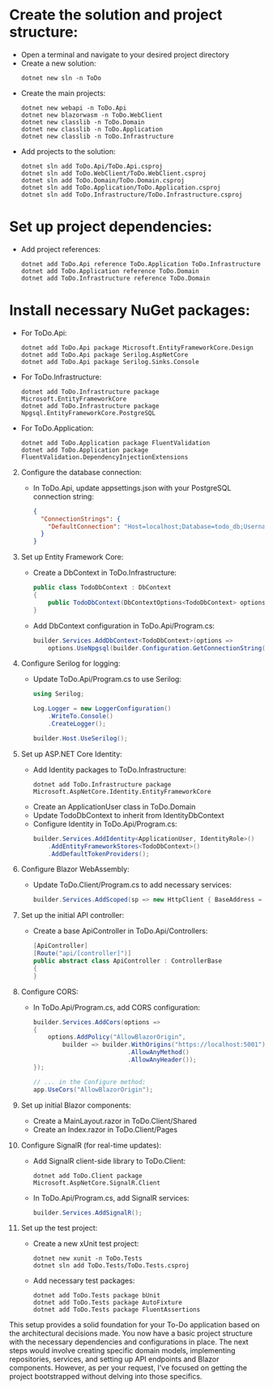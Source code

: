 # Create the solution and project structure:
   - Open a terminal and navigate to your desired project directory
   - Create a new solution:
     ```
     dotnet new sln -n ToDo
     ```
   - Create the main projects:
     ```
     dotnet new webapi -n ToDo.Api
     dotnet new blazorwasm -n ToDo.WebClient
     dotnet new classlib -n ToDo.Domain
     dotnet new classlib -n ToDo.Application
     dotnet new classlib -n ToDo.Infrastructure
     ```
   - Add projects to the solution:
     ```
     dotnet sln add ToDo.Api/ToDo.Api.csproj
     dotnet sln add ToDo.WebClient/ToDo.WebClient.csproj
     dotnet sln add ToDo.Domain/ToDo.Domain.csproj
     dotnet sln add ToDo.Application/ToDo.Application.csproj
     dotnet sln add ToDo.Infrastructure/ToDo.Infrastructure.csproj
     ```

# Set up project dependencies:
  - Add project references:
    ```
    dotnet add ToDo.Api reference ToDo.Application ToDo.Infrastructure
    dotnet add ToDo.Application reference ToDo.Domain
    dotnet add ToDo.Infrastructure reference ToDo.Domain
    ```

# Install necessary NuGet packages:
   - For ToDo.Api:
     ```
     dotnet add ToDo.Api package Microsoft.EntityFrameworkCore.Design
     dotnet add ToDo.Api package Serilog.AspNetCore
     dotnet add ToDo.Api package Serilog.Sinks.Console
     ```
   - For ToDo.Infrastructure:
     ```
     dotnet add ToDo.Infrastructure package Microsoft.EntityFrameworkCore
     dotnet add ToDo.Infrastructure package Npgsql.EntityFrameworkCore.PostgreSQL
     ```
   - For ToDo.Application:
     ```
     dotnet add ToDo.Application package FluentValidation
     dotnet add ToDo.Application package FluentValidation.DependencyInjectionExtensions
     ```

2. Configure the database connection:
   - In ToDo.Api, update appsettings.json with your PostgreSQL connection string:
     ```json
     {
       "ConnectionStrings": {
         "DefaultConnection": "Host=localhost;Database=todo_db;Username=your_username;Password=your_password"
       }
     }
     ```

3. Set up Entity Framework Core:
   - Create a DbContext in ToDo.Infrastructure:
     ```csharp
     public class TodoDbContext : DbContext
     {
         public TodoDbContext(DbContextOptions<TodoDbContext> options) : base(options) { }
     }
     ```
   - Add DbContext configuration in ToDo.Api/Program.cs:
     ```csharp
     builder.Services.AddDbContext<TodoDbContext>(options =>
         options.UseNpgsql(builder.Configuration.GetConnectionString("DefaultConnection")));
     ```

4. Configure Serilog for logging:
   - Update ToDo.Api/Program.cs to use Serilog:
     ```csharp
     using Serilog;

     Log.Logger = new LoggerConfiguration()
         .WriteTo.Console()
         .CreateLogger();

     builder.Host.UseSerilog();
     ```

5. Set up ASP.NET Core Identity:
   - Add Identity packages to ToDo.Infrastructure:
     ```
     dotnet add ToDo.Infrastructure package Microsoft.AspNetCore.Identity.EntityFrameworkCore
     ```
   - Create an ApplicationUser class in ToDo.Domain
   - Update TodoDbContext to inherit from IdentityDbContext<ApplicationUser>
   - Configure Identity in ToDo.Api/Program.cs:
     ```csharp
     builder.Services.AddIdentity<ApplicationUser, IdentityRole>()
         .AddEntityFrameworkStores<TodoDbContext>()
         .AddDefaultTokenProviders();
     ```

6. Configure Blazor WebAssembly:
   - Update ToDo.Client/Program.cs to add necessary services:
     ```csharp
     builder.Services.AddScoped(sp => new HttpClient { BaseAddress = new Uri(builder.HostEnvironment.BaseAddress) });
     ```

7.  Set up the initial API controller:
    - Create a base ApiController in ToDo.Api/Controllers:
      ```csharp
      [ApiController]
      [Route("api/[controller]")]
      public abstract class ApiController : ControllerBase
      {
      }
      ```

8.  Configure CORS:
    - In ToDo.Api/Program.cs, add CORS configuration:
      ```csharp
      builder.Services.AddCors(options =>
      {
          options.AddPolicy("AllowBlazorOrigin",
              builder => builder.WithOrigins("https://localhost:5001")
                                .AllowAnyMethod()
                                .AllowAnyHeader());
      });

      // ... in the Configure method:
      app.UseCors("AllowBlazorOrigin");
      ```

9.  Set up initial Blazor components:
    - Create a MainLayout.razor in ToDo.Client/Shared
    - Create an Index.razor in ToDo.Client/Pages

10. Configure SignalR (for real-time updates):
    - Add SignalR client-side library to ToDo.Client:
      ```
      dotnet add ToDo.Client package Microsoft.AspNetCore.SignalR.Client
      ```
    - In ToDo.Api/Program.cs, add SignalR services:
      ```csharp
      builder.Services.AddSignalR();
      ```

11. Set up the test project:
    - Create a new xUnit test project:
      ```
      dotnet new xunit -n ToDo.Tests
      dotnet sln add ToDo.Tests/ToDo.Tests.csproj
      ```
    - Add necessary test packages:
      ```
      dotnet add ToDo.Tests package bUnit
      dotnet add ToDo.Tests package AutoFixture
      dotnet add ToDo.Tests package FluentAssertions
      ```

This setup provides a solid foundation for your To-Do application based on the architectural decisions made. You now have a basic project structure with the necessary dependencies and configurations in place. The next steps would involve creating specific domain models, implementing repositories, services, and setting up API endpoints and Blazor components. However, as per your request, I've focused on getting the project bootstrapped without delving into those specifics.